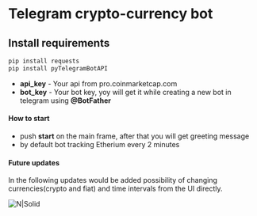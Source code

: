 # Telegram crypto-currency bot

## Install requirements 
```sh
pip install requests
pip install pyTelegramBotAPI
```


  - **api_key** - Your api from pro.coinmarketcap.com
  - **bot_key** - Your bot key, yoy will get it while creating a new bot in telegram using **@BotFather**

#### How to start 
- push **start** on the main frame, after that you will get greeting message
- by default bot tracking Etherium every 2 minutes

#### Future updates
In the following updates would be added possibility of changing currencies(crypto and fiat) and time intervals from the UI directly.

![N|Solid](https://i.yapx.ru/P7oyX.png)
